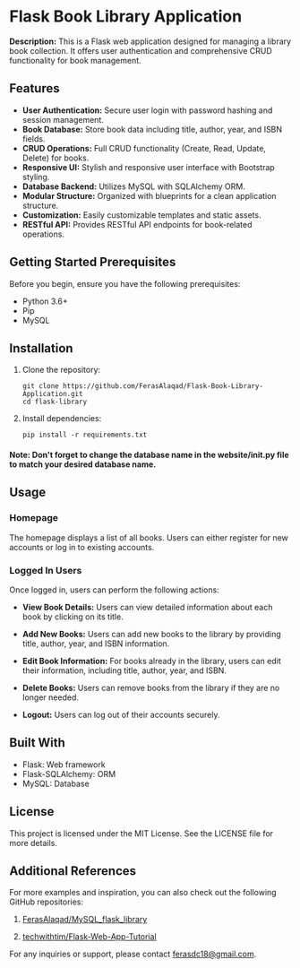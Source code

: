 
# Flask Book Library Application

**Description:** This is a Flask web application designed for managing a library book collection. It offers user authentication and comprehensive CRUD functionality for book management.

## Features

- **User Authentication:** Secure user login with password hashing and session management.
- **Book Database:** Store book data including title, author, year, and ISBN fields.
- **CRUD Operations:** Full CRUD functionality (Create, Read, Update, Delete) for books.
- **Responsive UI:** Stylish and responsive user interface with Bootstrap styling.
- **Database Backend:** Utilizes MySQL with SQLAlchemy ORM.
- **Modular Structure:** Organized with blueprints for a clean application structure.
- **Customization:** Easily customizable templates and static assets.
- **RESTful API:** Provides RESTful API endpoints for book-related operations.

## Getting Started Prerequisites

Before you begin, ensure you have the following prerequisites:

- Python 3.6+
- Pip
- MySQL

## Installation

1. Clone the repository:

   ```shell
   git clone https://github.com/FerasAlaqad/Flask-Book-Library-Application.git
   cd flask-library
   
1. Install dependencies:

   ```shell
   pip install -r requirements.txt
#### Note: Don't forget to change the database name in the website/__init__.py file to match your desired database name.
## Usage

### Homepage

The homepage displays a list of all books. Users can either register for new accounts or log in to existing accounts.

### Logged In Users

Once logged in, users can perform the following actions:

- **View Book Details:** Users can view detailed information about each book by clicking on its title.

- **Add New Books:** Users can add new books to the library by providing title, author, year, and ISBN information.

- **Edit Book Information:** For books already in the library, users can edit their information, including title, author, year, and ISBN.

- **Delete Books:** Users can remove books from the library if they are no longer needed.

- **Logout:** Users can log out of their accounts securely.


## Built With

- Flask: Web framework
- Flask-SQLAlchemy: ORM
- MySQL: Database

## License

This project is licensed under the MIT License. See the LICENSE file for more details.

## Additional References

For more examples and inspiration, you can also check out the following GitHub repositories:

1. [FerasAlaqad/MySQL_flask_library](https://github.com/FerasAlaqad/MySQL_flask_library)

2. [techwithtim/Flask-Web-App-Tutorial](https://github.com/techwithtim/Flask-Web-App-Tutorial)

For any inquiries or support, please contact [ferasdc18@gmail.com](mailto:ferasdc18@gmail.com).
